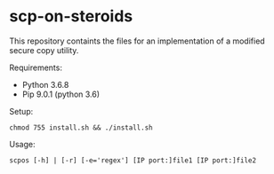 # scp-on-steroids
This repository containts the files for an implementation of a modified secure copy utility.

Requirements:
- Python 3.6.8
- Pip 9.0.1 (python 3.6)

Setup:

```chmod 755 install.sh && ./install.sh```

Usage:

```scpos [-h] | [-r] [-e='regex'] [IP port:]file1 [IP port:]file2```


